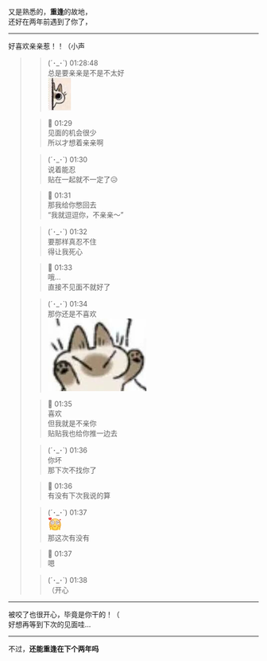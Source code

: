 又是熟悉的，**重逢**的故地，  
还好在两年前遇到了你了，  

---
好喜欢亲亲惹！！（小声


> > (´･_･`) 01:28:48  
> > 总是要亲亲是不是不太好  
> > ![](../../IMAGES/MEME/1697732644.jpg)
>
> > 💖 01:29  
> > 见面的机会很少  
> > 所以才想着亲亲啊
>
> > (´･_･`) 01:30  
> > 说着能忍  
> > 贴在一起就不一定了😥
>
> > 💖 01:31  
> > 那我给你憋回去  
> > “我就逗逗你，不亲亲～”
>
> > (´･_･`) 01:32  
> > 要那样真忍不住  
> > 得让我死心
>
> > 💖 01:33  
> > 哦…  
> > 直接不见面不就好了
>
> > (´･_･`) 01:34  
> > 那你还是不喜欢  
> > ![](../../IMAGES/MEME/1697732648.jpg)
>
> > 💖 01:35  
> > 喜欢  
> > 但我就是不亲你  
> > 贴贴我也给你推一边去
>
> > (´･_･`) 01:36  
> > 你坏  
> > 那下次不找你了
>
> > 💖 01:36  
> > 有没有下次我说的算
>
> > (´･_･`) 01:37  
> > ![](../../IMAGES/EMOJI/崇拜.gif)  
> > 那这次有没有
>
> > 💖 01:37  
> > 嗯
>
> > (´･_･`) 01:38  
> > （开心  

---
被咬了也很开心，毕竟是你干的！（  
好想再等到下次的见面哇...  

---

不过，**还能重逢在下个两年吗**